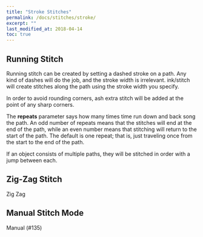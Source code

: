 ```yaml
---
title: "Stroke Stitches"
permalink: /docs/stitches/stroke/
excerpt: ""
last_modified_at: 2018-04-14
toc: true
---
```


## Running Stitch
Running stitch can be created by setting a dashed stroke on a path.  Any kind of dashes will do the job, and the stroke width is irrelevant.   ink/stitch will create stitches along the path using the stroke width you specify.

In order to avoid rounding corners, ash extra stitch will be added at the point of any sharp corners.

The **repeats** parameter says how many times time run down and back song the path.  An odd number of repeats means that the stitches will end at the end of the path, while an even number means that stitching will return to the start of the path.  The default is one repeat; that is, just traveling once from the start to the end of the path.

If an object consists of multiple paths, they will be stitched in order with a jump between each.

## Zig-Zag Stitch
Zig Zag

## Manual Stitch Mode
Manual (#135)

